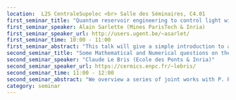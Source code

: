 ```yaml
---
location:  L2S CentraleSupelec <br> Salle des Séminaires, C4.01
first_seminar_title: "Quantum reservoir engineering to control light with atoms."
first_seminar_speaker: Alain Sarlette (Mines ParisTech & Inria)
first_seminar_speaker_url: http://users.ugent.be/~asarlet/
first_seminar_time: 10:00 - 11:00
first_seminar_abstract: "This talk will give a simple introduction to a quantum stabilization technique called <em>reservoir engineering</em>, which builds on the dissipation induced on a target system by its interaction with an open auxiliary system. We will introduce the technique, recall some older results obtained in our group and finally present our latest results in which we study the effect on the target system, of entanglement <em>in time</em> in the auxiliary system. This is joint work with my postdoc Zibo Miao."
second_seminar_title: "Some Mathematical and Numerical questions on the Lindblad equation. Application to Quantum control."
second_seminar_speaker: "Claude Le Bris (Ecole des Ponts & Inria)"
second_seminar_speaker_url: https://cermics.enpc.fr/~lebris/
second_seminar_time: 11:00 - 12:00
second_seminar_abstract: "We overview a series of joint works with P. Rouchon (Mines de Paris) and other collaborators devoted to the mathematical analysis and the numerical simulation of high-dimensional Lindblad equations. These equations rule the time evolution of density matrices of open quantum systems. The numerical techniques we present aim at adaptively constructing a low-rank approximation of the density matrices, deriving an evolution equation for this reduced model, and using it as a surrogate model for the original evolution. Alternately, using that reduced model, we also consider and improve advanced Monte-Carlo type techniques that simulate the stochastic system of equations equivalent to the Lindblad equation. The practically relevant setting where we test our approaches arises in stabilization/control problems for quantum optics and circuits. We believe that, interestingly, our approaches may be readily adapted to problems involving the simulation and control of the evolution of density matrices in other contexts."
category: seminar
---
```

